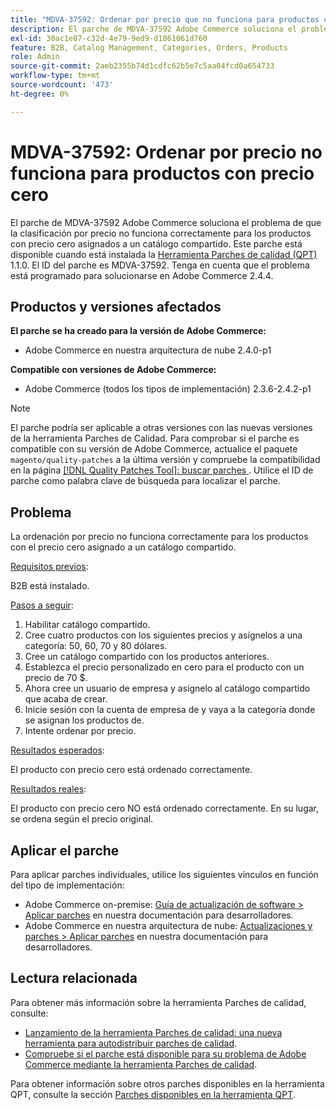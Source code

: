 ```yaml
---
title: "MDVA-37592: Ordenar por precio que no funciona para productos con precio cero"
description: El parche de MDVA-37592 Adobe Commerce soluciona el problema de que la clasificación por precio no funciona correctamente para los productos con precio cero asignados a un catálogo compartido. Este parche está disponible cuando está instalada la [Quality Patches Tool (QPT)](/help/announcements/adobe-commerce-announcements/magento-quality-patches-released-new-tool-to-self-serve-quality-patches.md) 1.1.0. El ID del parche es MDVA-37592. Tenga en cuenta que el problema está programado para solucionarse en Adobe Commerce 2.4.4.
exl-id: 30ac1e87-c32d-4e79-9ed9-d1861061d760
feature: B2B, Catalog Management, Categories, Orders, Products
role: Admin
source-git-commit: 2aeb2355b74d1cdfc62b5e7c5aa04fcd0a654733
workflow-type: tm+mt
source-wordcount: '473'
ht-degree: 0%

---
```


# MDVA-37592: Ordenar por precio no funciona para productos con precio cero

El parche de MDVA-37592 Adobe Commerce soluciona el problema de que la clasificación por precio no funciona correctamente para los productos con precio cero asignados a un catálogo compartido. Este parche está disponible cuando está instalada la [Herramienta Parches de calidad (QPT)](/help/announcements/adobe-commerce-announcements/magento-quality-patches-released-new-tool-to-self-serve-quality-patches.md) 1.1.0. El ID del parche es MDVA-37592. Tenga en cuenta que el problema está programado para solucionarse en Adobe Commerce 2.4.4.

## Productos y versiones afectados

**El parche se ha creado para la versión de Adobe Commerce:**

* Adobe Commerce en nuestra arquitectura de nube 2.4.0-p1

**Compatible con versiones de Adobe Commerce:**

* Adobe Commerce (todos los tipos de implementación) 2.3.6-2.4.2-p1

>[!NOTE]
>
>El parche podría ser aplicable a otras versiones con las nuevas versiones de la herramienta Parches de Calidad. Para comprobar si el parche es compatible con su versión de Adobe Commerce, actualice el paquete `magento/quality-patches` a la última versión y compruebe la compatibilidad en la página [[!DNL Quality Patches Tool]: buscar parches ](https://experienceleague.adobe.com/tools/commerce-quality-patches/index.html?lang=es). Utilice el ID de parche como palabra clave de búsqueda para localizar el parche.

## Problema

La ordenación por precio no funciona correctamente para los productos con el precio cero asignado a un catálogo compartido.

<u>Requisitos previos</u>:

B2B está instalado.

<u>Pasos a seguir</u>:

1. Habilitar catálogo compartido.
1. Cree cuatro productos con los siguientes precios y asígnelos a una categoría: 50, 60, 70 y 80 dólares.
1. Cree un catálogo compartido con los productos anteriores.
1. Establezca el precio personalizado en cero para el producto con un precio de 70 $.
1. Ahora cree un usuario de empresa y asígnelo al catálogo compartido que acaba de crear.
1. Inicie sesión con la cuenta de empresa de y vaya a la categoría donde se asignan los productos de.
1. Intente ordenar por precio.

<u>Resultados esperados</u>:

El producto con precio cero está ordenado correctamente.

<u>Resultados reales</u>:

El producto con precio cero NO está ordenado correctamente. En su lugar, se ordena según el precio original.

## Aplicar el parche

Para aplicar parches individuales, utilice los siguientes vínculos en función del tipo de implementación:

* Adobe Commerce on-premise: [Guía de actualización de software > Aplicar parches](https://experienceleague.adobe.com/es/docs/commerce-operations/tools/quality-patches-tool/usage) en nuestra documentación para desarrolladores.
* Adobe Commerce en nuestra arquitectura de nube: [Actualizaciones y parches > Aplicar parches](https://experienceleague.adobe.com/es/docs/commerce-cloud-service/user-guide/develop/upgrade/apply-patches) en nuestra documentación para desarrolladores.

## Lectura relacionada

Para obtener más información sobre la herramienta Parches de calidad, consulte:

* [Lanzamiento de la herramienta Parches de calidad: una nueva herramienta para autodistribuir parches de calidad](/help/announcements/adobe-commerce-announcements/magento-quality-patches-released-new-tool-to-self-serve-quality-patches.md).
* [Compruebe si el parche está disponible para su problema de Adobe Commerce mediante la herramienta Parches de calidad](/help/support-tools/patches-available-in-qpt-tool/check-patch-for-magento-issue-with-magento-quality-patches.md).

Para obtener información sobre otros parches disponibles en la herramienta QPT, consulte la sección [Parches disponibles en la herramienta QPT](https://support.magento.com/hc/en-us/sections/360010506631-Patches-available-in-QPT-tool-).
